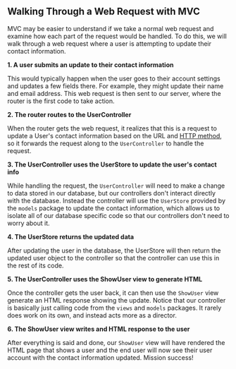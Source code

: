 ## Walking Through a Web Request with MVC

MVC may be easier to understand if we take a normal web request and examine how each part of the request would be handled. To do this, we will walk through a web request where a user is attempting to update their contact information.

<!-- TODO: MVC Figure 1-2 -->

**1. A user submits an update to their contact information**

This would typically happen when the user goes to their account settings and updates a few fields there. For example, they might update their name and email address. This web request is then sent to our server, where the router is the first code to take action.


**2. The router routes to the UserController**

When the router gets the web request, it realizes that this is a request to update a User's contact information based on the URL and [HTTP method](http://www.restapitutorial.com/lessons/httpmethods.html), so it forwards the request along to the `UserController` to handle the request.

<!-- TODO: MVC Figure 3-4 -->

**3. The UserController uses the UserStore to update the user's contact info**

While handling the request, the `UserController` will need to make a change to data stored in our database, but our controllers don't interact directly with the database. Instead the controller will use the `UserStore` provided by the `models` package to update the contact information, which allows us to isolate all of our database specific code so that our controllers don't need to worry about it.


**4. The UserStore returns the updated data**

After updating the user in the database, the UserStore will then return the updated user object to the controller so that the controller can use this in the rest of its code.

<!-- TODO: MVC Figure 5-6 -->

**5. The UserController uses the ShowUser view to generate HTML**

Once the controller gets the user back, it can then use the `ShowUser` view generate an HTML response showing the update. Notice that our controller is basically just calling code from the `views` and `models` packages. It rarely does work on its own, and instead acts more as a director.


**6. The ShowUser view writes and HTML response to the user**

After everything is said and done, our `ShowUser` view will have rendered the HTML page that shows a user and the end user will now see their user account with the contact information updated. Mission success!